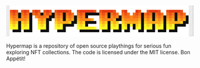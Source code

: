 ![](docs/images/hypermap_workmark.png)

Hypermap is a repository of open source playthings for serious fun exploring NFT collections. The code is licensed under the MIT license. Bon Appétit!
